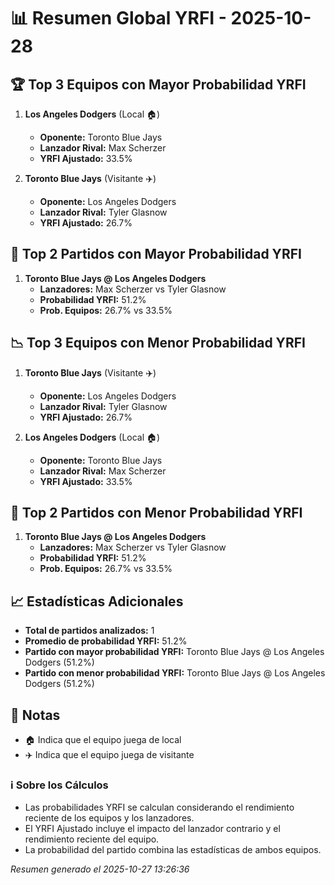 # 📊 Resumen Global YRFI - 2025-10-28

## 🏆 Top 3 Equipos con Mayor Probabilidad YRFI

1. **Los Angeles Dodgers** (Local 🏠)
   - **Oponente:** Toronto Blue Jays
   - **Lanzador Rival:** Max Scherzer
   - **YRFI Ajustado:** 33.5%

2. **Toronto Blue Jays** (Visitante ✈️)
   - **Oponente:** Los Angeles Dodgers
   - **Lanzador Rival:** Tyler Glasnow
   - **YRFI Ajustado:** 26.7%

## 🎯 Top 2 Partidos con Mayor Probabilidad YRFI

1. **Toronto Blue Jays @ Los Angeles Dodgers**
   - **Lanzadores:** Max Scherzer vs Tyler Glasnow
   - **Probabilidad YRFI:** 51.2%
   - **Prob. Equipos:** 26.7% vs 33.5%

## 📉 Top 3 Equipos con Menor Probabilidad YRFI

1. **Toronto Blue Jays** (Visitante ✈️)
   - **Oponente:** Los Angeles Dodgers
   - **Lanzador Rival:** Tyler Glasnow
   - **YRFI Ajustado:** 26.7%

2. **Los Angeles Dodgers** (Local 🏠)
   - **Oponente:** Toronto Blue Jays
   - **Lanzador Rival:** Max Scherzer
   - **YRFI Ajustado:** 33.5%

## 🛑 Top 2 Partidos con Menor Probabilidad YRFI

1. **Toronto Blue Jays @ Los Angeles Dodgers**
   - **Lanzadores:** Max Scherzer vs Tyler Glasnow
   - **Probabilidad YRFI:** 51.2%
   - **Prob. Equipos:** 26.7% vs 33.5%

## 📈 Estadísticas Adicionales

- **Total de partidos analizados:** 1
- **Promedio de probabilidad YRFI:** 51.2%
- **Partido con mayor probabilidad YRFI:** Toronto Blue Jays @ Los Angeles Dodgers (51.2%)
- **Partido con menor probabilidad YRFI:** Toronto Blue Jays @ Los Angeles Dodgers (51.2%)

## 📝 Notas

- 🏠 Indica que el equipo juega de local
- ✈️ Indica que el equipo juega de visitante

### ℹ️ Sobre los Cálculos
- Las probabilidades YRFI se calculan considerando el rendimiento reciente de los equipos y los lanzadores.
- El YRFI Ajustado incluye el impacto del lanzador contrario y el rendimiento reciente del equipo.
- La probabilidad del partido combina las estadísticas de ambos equipos.

*Resumen generado el 2025-10-27 13:26:36*